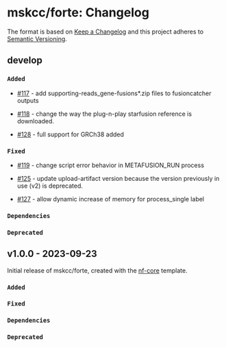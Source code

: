 # mskcc/forte: Changelog

The format is based on [Keep a Changelog](https://keepachangelog.com/en/1.0.0/)
and this project adheres to [Semantic Versioning](https://semver.org/spec/v2.0.0.html).

## develop

### `Added`

- [#117](https://github.com/mskcc/forte/pull/117) - add supporting-reads_gene-fusions\*.zip files to fusioncatcher outputs

- [#118](https://github.com/mskcc/forte/pull/118) - change the way the plug-n-play starfusion reference is downloaded.

- [#128](https://github.com/mskcc/forte/pull/128) - full support for GRCh38 added

### `Fixed`

- [#119](https://github.com/mskcc/forte/pull/119) - change script error behavior in METAFUSION_RUN process

- [#125](https://github.com/mskcc/forte/pull/125) - update upload-artifact version because the version previously in use (v2) is deprecated.

- [#127](https://github.com/mskcc/forte/pull/127) - allow dynamic increase of memory for process_single label

### `Dependencies`

### `Deprecated`

## v1.0.0 - 2023-09-23

Initial release of mskcc/forte, created with the [nf-core](https://nf-co.re/) template.

### `Added`

### `Fixed`

### `Dependencies`

### `Deprecated`

